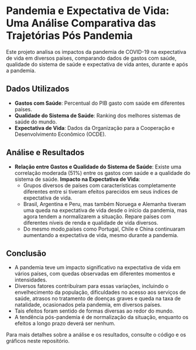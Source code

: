 # Pandemia e Expectativa de Vida: Uma Análise Comparativa das Trajetórias Pós Pandemia

Este projeto analisa os impactos da pandemia de COVID-19 na expectativa de vida em diversos países, comparando dados de gastos com saúde, qualidade do sistema de saúde e expectativa de vida antes, durante e após a pandemia.

## Dados Utilizados

- **Gastos com Saúde**: Percentual do PIB gasto com saúde em diferentes países.
- **Qualidade do Sistema de Saúde**: Ranking dos melhores sistemas de saúde do mundo.
- **Expectativa de Vida**: Dados da Organização para a Cooperação e Desenvolvimento Econômico (OCDE).

## Análise e Resultados

- **Relação entre Gastos e Qualidade do Sistema de Saúde**: Existe uma correlação moderada (51%) entre os gastos com saúde e a qualidade do sistema de saúde.
**Impacto na Expectativa de Vida**:
  - Grupos diversos de países com características completamente diferentes entre si tiveram efeitos parecidos em seus índices de expectativa de vida.
  - Brasil, Argentina e Peru, mas também Noruega e Alemanha tiveram uma queda na expectativa de vida desde o início da pandemia, mas agora tendem a normalizarem a situação. Repare países com diferentes níveis de renda e qualidade de vida diversos.
  - Do mesmo modo,países como Portugal, Chile e China continuaram aumentando a expectativa de vida, mesmo durante a pandemia.

## Conclusão

- A pandemia teve um impacto significativo na expectativa de vida em vários países, com quedas observadas em diferentes momentos e intensidades.
- Diversos fatores contribuíram para essas variações, incluindo o envelhecimento da população, dificuldades no acesso aos serviços de saúde, atrasos no tratamento de doenças graves e queda na taxa de natalidade, ocasionados pela pandemia, em diversos países.
- Tais efeitos foram sentido de formas diversas ao redor do mundo.
- A tendência pós-pandemia é de normalização da situação, enquanto os efeitos a longo prazo deverá ser nenhum.

Para mais detalhes sobre a análise e os resultados, consulte o código e os gráficos neste repositório.
